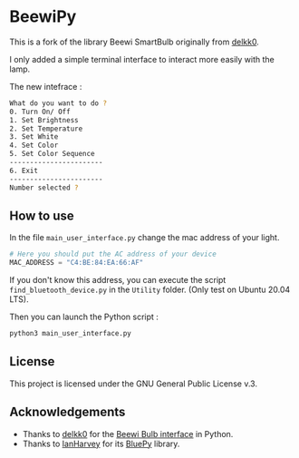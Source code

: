 # BeewiPy

This is a fork of the library Beewi SmartBulb originally from [delkk0](https://github.com/delkk0/BeewiPy).

I only added a simple terminal interface to interact more easily with the lamp.

The new intefrace :

```bash
What do you want to do ?
0. Turn On/ Off
1. Set Brightness
2. Set Temperature
3. Set White
4. Set Color
5. Set Color Sequence
-----------------------
6. Exit
-----------------------
Number selected ? 
```

## How to use

In the file `main_user_interface.py` change the mac address of your light.

```python
# Here you should put the AC address of your device
MAC_ADDRESS = "C4:BE:84:EA:66:AF"       
```

If you don't know this address, you can execute the script `find_bluetooth_device.py` in the `Utility` folder. (Only test on Ubuntu 20.04 LTS).

Then you can launch the Python script :
```bash
python3 main_user_interface.py
```

## License
This project is licensed under the GNU General Public License v.3.

## Acknowledgements
* Thanks to [delkk0](https://github.com/delkk0) for the [Beewi Bulb interface](https://github.com/delkk0/BeewiPy) in Python.
* Thanks to [IanHarvey](https://github.com/IanHarvey) for its [BluePy](https://github.com/IanHarvey/bluepy) library.
